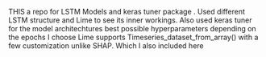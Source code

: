 THIS a repo for LSTM Models and keras tuner package .
Used different LSTM structure and Lime to see its inner workings. 
Also used keras tuner for the model architechtures best possible hyperparameters depending on the epochs I choose
Lime supports Timeseries_dataset_from_array() with a few customization unlike SHAP. Which I also included here
